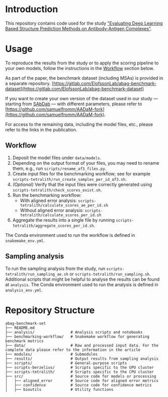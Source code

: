 # Introduction

This repository contains code used for the study ["Evaluating Deep Learning Based Structure Prediction Methods on Antibody-Antigen Complexes"](https://www.biorxiv.org/content/10.1101/2025.07.11.662141v1).

# Usage

To reproduce the results from the study or to apply the scoring pipeline to your own models, follow the instructions in the [Workflow](#workflow) section below.

As part of the paper, the benchmark dataset (including MSAs) is provided in a separate repository. [https://gitlab.com/ElofssonLab/abag-benchmark-dataset](https://gitlab.com/ElofssonLab/abag-benchmark-dataset) 

If you want to create your own version of the dataset used in our study — starting from [SAbDab](https://doi.org/10.1093/nar/gkab1050) — with different parameters, please refer to [https://github.com/samuelfromm/AADaM-fork](https://github.com/samuelfromm/AADaM-fork).

For access to the remaining data, including the model files, etc., please refer to the links in the publication.

## Workflow

1. Deposit the model files under `data/models`.
2. Depending on the output format of your files, you may need to rename them, e.g., run `scripts/rename_af3_files.py`.
3. Create input files for the benchmarking workflow; see for example `scripts-tetralith/run_create_samples_per_id_af3.sh`.
4. *(Optional)* Verify that the input files were correctly generated using `scripts-tetralith/check_scores_exist.sh`.
5. Run the benchmarking workflow:
    - With aligned error analysis: `scripts-tetralith/calculate_scores_ae_per_id.sh`
    - Without aligned error analysis: `scripts-tetralith/calculate_scores_per_id.sh`
6. Aggregate the results into a single file by running `scripts-tetralith/aggregate_scores_per_id.sh`.

The Conda environment used to run the workflow is defined in `snakemake_env.yml`.

## Sampling analysis

To run the sampling analysis from the study, run `scripts-tetralith/run_sampling_ae.sh` or `scripts-tetralith/run_sampling.sh`.
Additional scripts that might be helpful to analyse the results can be found at `analysis`.
The Conda environment used to run the analysis is defined in `analysis_env.yml`.

# Repository Structure

``````
abag-benchmark-set
├── README.md
├── analysis/                # Analysis scripts and notebooks
├── benchmarking-workflow/   # Snakemake workflow for generating benchmark metrics
├── data/                    # Raw and processed input data. For the complete data please refer to the information in the article
├── modules/                 # Submodules
├── results/                 # Output results from sampling analysis
├── scripts/                 # General-purpose scripts
├── scripts-berzelius/       # Scripts specific to the GPU cluster
├── scripts-tetralith/       # Scripts specific to the CPU cluster
├── src/                     # Source code for models or processing
│   ├── aligned_error        # Source code for aligned error metrics
│   ├── confidence           # Source code for confidence metrics
│   ├── bioutils             # Utility functions
``````